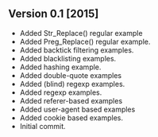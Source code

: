 ## Version 0.1 [2015]
* Added Str_Replace() regular example
* Added Preg_Replace() regular example.
* Added backtick filtering examples.
* Added blacklisting examples.
* Added hashing example.
* Added double-quote examples
* Added (blind) regexp examples.
* Added regexp examples.
* Added referer-based examples
* Added user-agent based examples
* Added cookie based examples.
* Initial commit.
